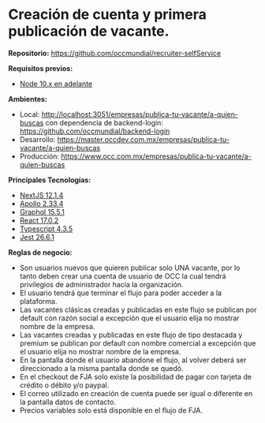 # Creación de cuenta y primera publicación de vacante.

**Repositorio:** <https://github.com/occmundial/recruiter-selfService>

**Requisitos previos:**

* [Node 10.x en adelante](<https://nodejs.org/docs/latest-v10.x/api/>)

**Ambientes:**

* Local: <http://localhost:3051/empresas/publica-tu-vacante/a-quien-buscas> con dependencia de backend-login: <https://github.com/occmundial/backend-login>
* Desarrollo: <https://master.occdev.com.mx/empresas/publica-tu-vacante/a-quien-buscas>
* Producción: <https://www.occ.com.mx/empresas/publica-tu-vacante/a-quien-buscas>

**Principales Tecnologías:**

* [NextJS 12.1.4](<https://github.com/vercel/next.js/releases/tag/v12.1.4>)
* [Apollo 2.33.4](<https://github.com/apollographql/apollo-tooling/releases/tag/apollo%402.33.4>)
* [Graphql 15.5.1](<https://github.com/graphql/graphql-js/releases/tag/v15.5.1>)
* [React 17.0.2](<https://github.com/facebook/react/releases/tag/v17.0.2>)
* [Typescript 4.3.5](<https://github.com/microsoft/TypeScript/releases/tag/v4.3.5>)
* [Jest 26.6.1](<https://github.com/facebook/jest/releases/tag/v27.0.6>)

**Reglas de negocio:**

* Son usuarios nuevos que quieren publicar solo UNA vacante, por lo tanto deben crear una 
cuenta de usuario de OCC la cual tendrá privilegios de administrador hacía la organización.
* El usuario tendrá que terminar el flujo para poder acceder a la plataforma.
* Las vacantes clásicas creadas y publicadas en este flujo se publican por default con razón social
a excepción que el usuario elija no mostrar nombre de la empresa.
* Las vacantes creadas y publicadas en este flujo de tipo destacada y premium se publican por 
default con nombre comercial a excepción que el usuario elija no mostrar nombre de la empresa.
* En la pantalla donde el usuario abandone el flujo, al volver deberá ser direccionado a la misma 
pantalla donde se quedó.
* En el checkout de FJA solo existe la posibilidad de pagar con tarjeta de crédito o débito y/o 
paypal.
* El correo utilizado en creación de cuenta puede ser igual o diferente en la pantalla datos de 
contacto.
* Precios variables solo está disponible en el flujo de FJA.